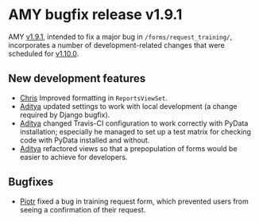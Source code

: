 # AMY bugfix release v1.9.1

AMY [v1.9.1][], intended to fix a major bug in `/forms/request_training/`,
incorporates a number of development-related changes that were scheduled for
[v1.10.0][].

## New development features

* [Chris][] Improved formatting in `ReportsViewSet`.
* [Aditya][] updated settings to work with local development (a change required
  by Django bugfix).
* [Aditya][] changed Travis-CI configuration to work correctly with PyData
  installation; especially he managed to set up a test matrix for checking code
  with PyData installed and without.
* [Aditya][] refactored views so that a prepopulation of forms would be easier
  to achieve for developers.

## Bugfixes

* [Piotr][] fixed a bug in training request form, which prevented users from
  seeing a confirmation of their request.

[v1.9.1]: https://github.com/swcarpentry/amy/milestone/38
[v1.10.0]: https://github.com/swcarpentry/amy/milestone/37
[Aditya]: https://github.com/narayanaditya95
[Chris]: https://github.com/chrismedrela
[Piotr]: https://github.com/pbanaszkiewicz
